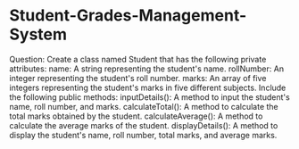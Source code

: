 # Student-Grades-Management-System
Question: Create a class named Student that has the following private attributes: name: A string representing the student's name. rollNumber: An integer representing the student's roll number. marks: An array of five integers representing the student's marks in five different subjects. Include the following public methods: inputDetails(): A method to input the student's name, roll number, and marks. calculateTotal(): A method to calculate the total marks obtained by the student. calculateAverage(): A method to calculate the average marks of the student. displayDetails(): A method to display the student's name, roll number, total marks, and average marks.
